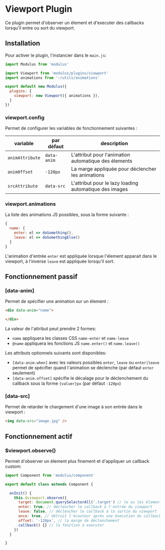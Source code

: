 # Viewport Plugin

Ce plugin permet d'observer un élement et d'executer des callbacks lorsqu'il entre ou sort du viewport.


## Installation

Pour activer le plugin, l'instancier dans le `main.js`:

```js
import Modulus from 'modulus'

import Viewport from 'modulus/plugins/viewport'
import animations from '~/utils/animations'

export default new Modulus({
  plugins: {
    viewport: new Viewport({ animations }),
  }
})
```

### viewport.config

Permet de configurer les variables de fonctionnement suivantes :

| variable | par défaut | description |
| --- | --- | --- |
| `animAttribute` | `data-anim` | L'attribut pour l'animation automatique des élements |
| `animOffset` | `-120px` | La marge appliquée pour déclencher les animations |
| `srcAttribute` | `data-src` | L'attribut pour le lazy loading automatique des images |


### viewport.animations

La liste des animations JS possibles, sous la forme suivante :

```js
{
  name: {
    enter: el => doSomething(),
    leave: el => doSomethingElse()
  }
}
```

L'animation d'entrée `enter` est appliquée lorsque l'élement apparait dans le viewport, à l'inverse `leave` est appliquée lorsqu'il sort.


## Fonctionnement passif

### [data-anim]

Permet de spécifier une animation sur un élement :

```html
<div data-anim="name">

</div>
```

La valeur de l'attribut peut prendre 2 formes:
- `name` appliquera les classes CSS `name-enter` et `name-leave`
- `@name` appliquera les fonctions JS `name.enter()` et `name.leave()`

Les attributs optionnels suivants sont disponibles:
- `[data-anim.when]` avec les valeurs possibles `enter`, `leave` ou `enter|leave` permet de spécifier quand l'animation se déclenche (par défaut `enter` seulement)
- `[data-anim.offset]` spécifie le décalage pour le déclenchement du callback sous la forme `{valuer}px` (par défaut `-120px`)

### [data-src]

Permet de retarder le chargement d'une image à son entrée dans le viewport :

```html
<img data-src="image.jpg" />
```


## Fonctionnement actif

### $viewport.observe()

Permet d'observer un élement plus finement et d'appliquer un callback custom:

```js
import Component from 'modulus/component'

export default class extends Component {

  onInit() {
    this.$viewport.observe({
      target: document.querySelectorAll('.target') // le ou les élements à observer
      enter: true, // déclencher le callback à l'entrée du viewport
      leave: false, // déclencher le callback à la sortie du viewport
      once: true, // détruit l'écouteur après une éxecution du callback
      offset: '-120px', // la marge de déclenchement
      callback() {} // la fonction à executer
    })
  }

}
```